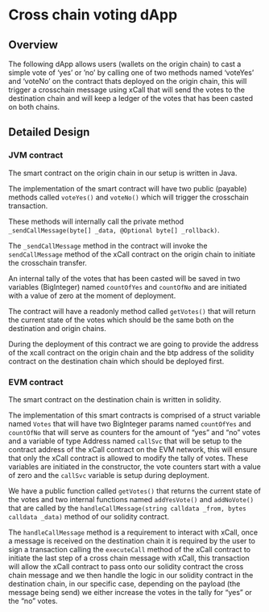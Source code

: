 # Cross chain voting dApp

## Overview

The following dApp allows users (wallets on the origin chain) to cast a simple vote of ‘yes’ or ’no’ by calling one of two methods named ‘voteYes’ and ‘voteNo’ on the contract thats deployed on the origin chain, this will trigger a crosschain message using xCall that will send the votes to the destination chain and will keep a ledger of the votes that has been casted on both chains.

## Detailed Design

### JVM contract

The smart contract on the origin chain in our setup is written in Java.

The implementation of the smart contract will have two public (payable) methods called `voteYes()` and `voteNo()` which will trigger the crosschain transaction.

These methods will internally call the private method `_sendCallMessage(byte[] _data, @Optional byte[] _rollback)`.

The `_sendCallMessage` method in the contract will invoke the `sendCallMessage` method of the xCall contract on the origin chain to initiate the crosschain transfer.

An internal tally of the votes that has been casted will be saved in two variables (BigInteger) named `countOfYes` and `countOfNo` and are initiated with a value of zero at the moment of deployment.

The contract will have a readonly method called `getVotes()` that will return the current state of the votes which should be the same both on the destination and origin chains.

During the deployment of this contract we are going to provide the address of the xcall contract on the origin chain and the btp address of the solidity contract on the destination chain which should be deployed first.

### EVM contract

The smart contract on the destination chain is written in solidity.

The implementation of this smart contracts is comprised of a struct variable named `Votes` that will have two BigInteger params named `countOfYes` and `countOfNo` that will serve as counters for the amount of “yes” and “no” votes and a variable of type Address named `callSvc` that will be setup to the contract address of the xCall contract on the EVM network, this will ensure that only the xCall contract is allowed to modify the tally of votes. These variables are initiated in the constructor, the vote counters start with a value of zero and the `callSvc` variable is setup during deployment.

We have a public function called `getVotes()` that returns the current state of the votes and two internal functions named `addYesVote()` and `addNoVote()` that are called by the `handleCallMessage(string calldata _from, bytes calldata _data)` method of our solidity contract.

The `handleCallMessage` method is a requirement to interact with xCall, once a message is received on the destination chain it is required by the user to sign a transaction calling the `executeCall` method of the xCall contract to initiate the last step of a cross chain message with xCall, this transaction will allow the xCall contract to pass onto our solidity contract the cross chain message and we then handle the logic in our solidity contract in the destination chain, in our specific case, depending on the payload (the message being send) we either increase the votes in the tally for “yes” or the “no” votes.
